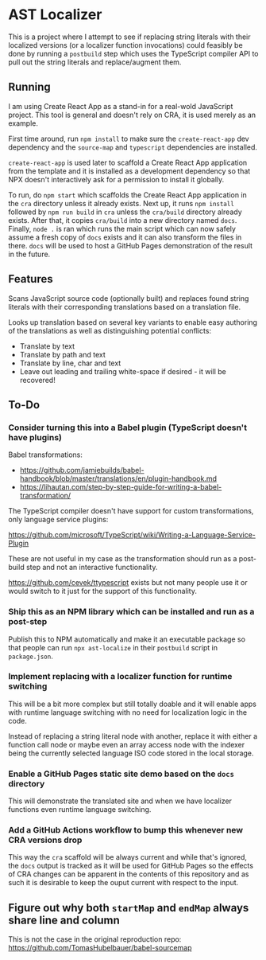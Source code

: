 # AST Localizer

This is a project where I attempt to see if replacing string literals with their
localized versions (or a localizer function invocations) could feasibly be done
by running a `postbuild` step which uses the TypeScript compiler API to pull out
the string literals and replace/augment them.

## Running

I am using Create React App as a stand-in for a real-wold JavaScript project.
This tool is general and doesn't rely on CRA, it is used merely as an example.

First time around, run `npm install` to make sure the `create-react-app` dev
dependency and the `source-map` and `typescript` dependencies are installed.

`create-react-app` is used later to scaffold a Create React App application from
the template and it is installed as a development dependency so that NPX doesn't
interactively ask for a permission to install it globally.

To run, do `npm start` which scaffolds the Create React App application in the
`cra` directory unless it already exists.
Next up, it runs `npm install` followed by `npm run build` in `cra` unless the
`cra/build` directory already exists.
After that, it copies `cra/build` into a new directory named `docs`.
Finally, `node .` is ran which runs the main script which can now safely assume
a fresh copy of `docs` exists and it can also transform the files in there.
`docs` will be used to host a GitHub Pages demonstration of the result in the
future.

## Features

Scans JavaScript source code (optionally built) and replaces found string
literals with their corresponding translations based on a translation file.

Looks up translation based on several key variants to enable easy authoring of
the translations as well as distinguishing potential conflicts:

- Translate by text
- Translate by path and text
- Translate by line, char and text
- Leave out leading and trailing white-space if desired - it will be recovered!

## To-Do

### Consider turning this into a Babel plugin (TypeScript doesn't have plugins)

Babel transformations:
- https://github.com/jamiebuilds/babel-handbook/blob/master/translations/en/plugin-handbook.md
- https://lihautan.com/step-by-step-guide-for-writing-a-babel-transformation/

The TypeScript compiler doesn't have support for custom transformations, only
language service plugins:

https://github.com/microsoft/TypeScript/wiki/Writing-a-Language-Service-Plugin

These are not useful in my case as the transformation should run as a post-build
step and not an interactive functionality.

https://github.com/cevek/ttypescript exists but not many people use it or would
switch to it just for the support of this functionality.

### Ship this as an NPM library which can be installed and run as a post-step

Publish this to NPM automatically and make it an executable package so that
people can run `npx ast-localize` in their `postbuild` script in `package.json`.

### Implement replacing with a localizer function for runtime switching

This will be a bit more complex but still totally doable and it will enable apps
with runtime language switching with no need for localization logic in the code.

Instead of replacing a string literal node with another, replace it with either
a function call node or maybe even an array access node with the indexer being
the currently selected language ISO code stored in the local storage.

### Enable a GitHub Pages static site demo based on the `docs` directory

This will demonstrate the translated site and when we have localizer functions
even runtime language switching.

### Add a GitHub Actions workflow to bump this whenever new CRA versions drop

This way the `cra` scaffold will be always current and while that's ignored, the
`docs` output is tracked as it will be used for GitHub Pages so the effects of
CRA changes can be apparent in the contents of this repository and as such it is
desirable to keep the ouput current with respect to the input.

## Figure out why both `startMap` and `endMap` always share line and column

This is not the case in the original reproduction repo:
https://github.com/TomasHubelbauer/babel-sourcemap
